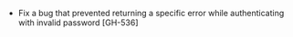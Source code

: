 * Fix a bug that prevented returning a specific error while authenticating with invalid password
  [GH-536]
